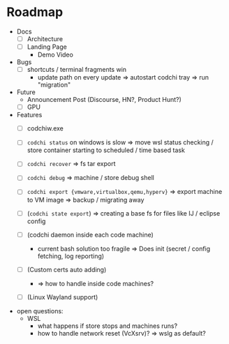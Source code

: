 # Roadmap

- Docs
    - [ ] Architecture
    - [ ] Landing Page
        - Demo Video

- Bugs
    - [ ] shortcuts / terminal fragments win
        - update path on every update => autostart codchi tray => run "migration"

- Future
    - Announcement Post (Discourse, HN?, Product Hunt?)
    - [ ] GPU

- Features
    - [ ] codchiw.exe
    - [ ] `codchi status` on windows is slow
        => move wsl status checking / store container starting to scheduled / time based task
    - [ ] `codchi recover` => fs tar export
    - [ ] `codchi debug` => machine / store debug shell
    - [ ] `codchi export {vmware,virtualbox,qemu,hyperv}` 
        => export machine to VM image
        => backup / migrating away
    - [ ] (`codchi state export`) => creating a base fs for files like IJ / eclipse config
    - [ ] (codchi daemon inside each code machine)
        - current bash solution too fragile
        => Does init (secret / config fetching, log reporting)
    - [ ] (Custom certs auto adding)
        - => how to handle inside code machines?
    - [ ] (Linux Wayland support)


- open questions:
    - WSL
        - what happens if store stops and machines runs?
        - how to handle network reset (VcXsrv)? 
            => wslg as default?
